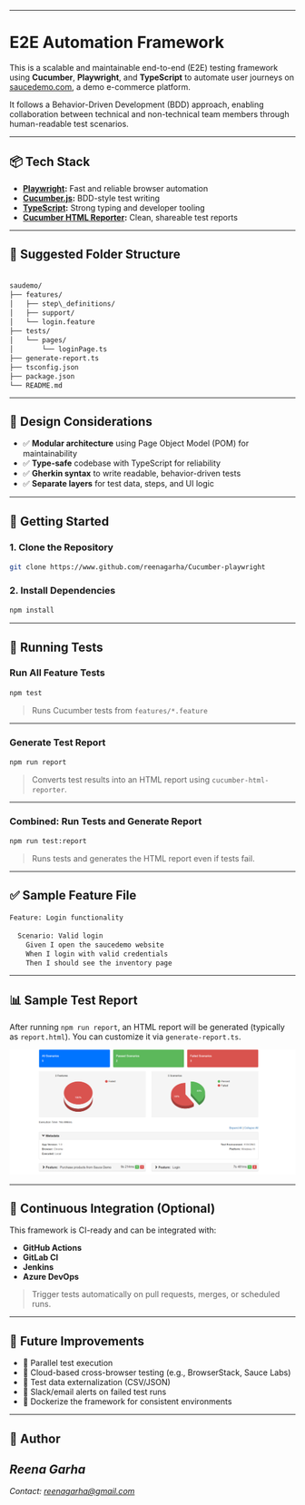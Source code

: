 

---

# E2E Automation Framework

This is a scalable and maintainable end-to-end (E2E) testing framework using **Cucumber**, **Playwright**, and **TypeScript** to automate user journeys on [saucedemo.com](https://www.saucedemo.com), a demo e-commerce platform.

It follows a Behavior-Driven Development (BDD) approach, enabling collaboration between technical and non-technical team members through human-readable test scenarios.

---

## 📦 Tech Stack

- **[Playwright](https://playwright.dev/):** Fast and reliable browser automation
- **[Cucumber.js](https://github.com/cucumber/cucumber-js):** BDD-style test writing
- **[TypeScript](https://www.typescriptlang.org/):** Strong typing and developer tooling
- **[Cucumber HTML Reporter](https://www.npmjs.com/package/cucumber-html-reporter):** Clean, shareable test reports

---

## 📁 Suggested Folder Structure

```

saudemo/
├── features/
│   ├── step\_definitions/
│   ├── support/
│   └── login.feature
├── tests/
│   └── pages/
│       └── loginPage.ts
├── generate-report.ts
├── tsconfig.json
├── package.json
└── README.md

````

---

## 🧠 Design Considerations

- ✅ **Modular architecture** using Page Object Model (POM) for maintainability
- ✅ **Type-safe** codebase with TypeScript for reliability
- ✅ **Gherkin syntax** to write readable, behavior-driven tests
- ✅ **Separate layers** for test data, steps, and UI logic

---

## 🚀 Getting Started

### 1. Clone the Repository

```bash
git clone https://www.github.com/reenagarha/Cucumber-playwright

````

### 2. Install Dependencies

```bash
npm install
```

---

## 🧪 Running Tests

### Run All Feature Tests

```bash
npm test
```

> Runs Cucumber tests from `features/*.feature`

---

### Generate Test Report

```bash
npm run report
```

> Converts test results into an HTML report using `cucumber-html-reporter`.

---

### Combined: Run Tests and Generate Report

```bash
npm run test:report
```

> Runs tests and generates the HTML report even if tests fail.

---

## ✅ Sample Feature File

```gherkin
Feature: Login functionality

  Scenario: Valid login
    Given I open the saucedemo website
    When I login with valid credentials
    Then I should see the inventory page
```

---

## 📊 Sample Test Report

After running `npm run report`, an HTML report will be generated (typically as `report.html`).
You can customize it via `generate-report.ts`.

![Sample Report](./screenshots/saucedemo-e2e-report.png)



---

## 🔁 Continuous Integration (Optional)

This framework is CI-ready and can be integrated with:

* **GitHub Actions**
* **GitLab CI**
* **Jenkins**
* **Azure DevOps**

> Trigger tests automatically on pull requests, merges, or scheduled runs.

---

## 🔮 Future Improvements

* 🔹 Parallel test execution
* 🔹 Cloud-based cross-browser testing (e.g., BrowserStack, Sauce Labs)
* 🔹 Test data externalization (CSV/JSON)
* 🔹 Slack/email alerts on failed test runs
* 🔹 Dockerize the framework for consistent environments

---



## 👤 Author

*Reena Garha*
-------
*Contact: [reenagarha@gmail.com](mailto:reenagarha@gmail.com)*
